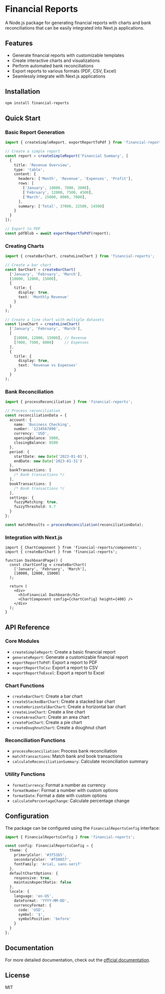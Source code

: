 # Financial Reports

A Node.js package for generating financial reports with charts and bank reconciliations that can be easily integrated into Next.js applications.

## Features

- Generate financial reports with customizable templates
- Create interactive charts and visualizations
- Perform automated bank reconciliations
- Export reports to various formats (PDF, CSV, Excel)
- Seamlessly integrate with Next.js applications

## Installation

```bash
npm install financial-reports
```

## Quick Start

### Basic Report Generation

```typescript
import { createSimpleReport, exportReportToPdf } from 'financial-reports';

// Create a simple report
const report = createSimpleReport('Financial Summary', [
  {
    title: 'Revenue Overview',
    type: 'table',
    content: {
      headers: ['Month', 'Revenue', 'Expenses', 'Profit'],
      rows: [
        ['January', 10000, 7000, 3000],
        ['February', 12000, 7500, 4500],
        ['March', 15000, 8000, 7000],
      ],
      summary: ['Total', 37000, 22500, 14500]
    }
  }
]);

// Export to PDF
const pdfBlob = await exportReportToPdf(report);
```

### Creating Charts

```typescript
import { createBarChart, createLineChart } from 'financial-reports';

// Create a bar chart
const barChart = createBarChart(
  ['January', 'February', 'March'], 
  [10000, 12000, 15000],
  {
    title: {
      display: true,
      text: 'Monthly Revenue'
    }
  }
);

// Create a line chart with multiple datasets
const lineChart = createLineChart(
  ['January', 'February', 'March'],
  [
    [10000, 12000, 15000], // Revenue
    [7000, 7500, 8000]     // Expenses
  ],
  {
    title: {
      display: true,
      text: 'Revenue vs Expenses'
    }
  }
);
```

### Bank Reconciliation

```typescript
import { processReconciliation } from 'financial-reports';

// Process reconciliation
const reconciliationData = {
  account: {
    name: 'Business Checking',
    number: '1234567890',
    currency: 'USD',
    openingBalance: 5000,
    closingBalance: 8500
  },
  period: {
    startDate: new Date('2023-01-01'),
    endDate: new Date('2023-01-31')
  },
  bankTransactions: [
    /* Bank transactions */
  ],
  bookTransactions: [
    /* Book transactions */
  ],
  settings: {
    fuzzyMatching: true,
    fuzzyThreshold: 0.7
  }
};

const matchResults = processReconciliation(reconciliationData);
```

### Integration with Next.js

```tsx
import { ChartComponent } from 'financial-reports/components';
import { createBarChart } from 'financial-reports';

function DashboardPage() {
  const chartConfig = createBarChart(
    ['January', 'February', 'March'], 
    [10000, 12000, 15000]
  );

  return (
    <div>
      <h1>Financial Dashboard</h1>
      <ChartComponent config={chartConfig} height={400} />
    </div>
  );
}
```

## API Reference

### Core Modules

- `createSimpleReport`: Create a basic financial report
- `generateReport`: Generate a customizable financial report
- `exportReportToPdf`: Export a report to PDF
- `exportReportToCsv`: Export a report to CSV
- `exportReportToExcel`: Export a report to Excel

### Chart Functions

- `createBarChart`: Create a bar chart
- `createStackedBarChart`: Create a stacked bar chart
- `createHorizontalBarChart`: Create a horizontal bar chart
- `createLineChart`: Create a line chart
- `createAreaChart`: Create an area chart
- `createPieChart`: Create a pie chart
- `createDoughnutChart`: Create a doughnut chart

### Reconciliation Functions

- `processReconciliation`: Process bank reconciliation
- `matchTransactions`: Match bank and book transactions
- `calculateReconciliationSummary`: Calculate reconciliation summary

### Utility Functions

- `formatCurrency`: Format a number as currency
- `formatNumber`: Format a number with custom options
- `formatDate`: Format a date with custom options
- `calculatePercentageChange`: Calculate percentage change

## Configuration

The package can be configured using the `FinancialReportsConfig` interface:

```typescript
import { FinancialReportsConfig } from 'financial-reports';

const config: FinancialReportsConfig = {
  theme: {
    primaryColor: '#3f51b5',
    secondaryColor: '#f50057',
    fontFamily: 'Arial, sans-serif'
  },
  defaultChartOptions: {
    responsive: true,
    maintainAspectRatio: false
  },
  locale: {
    language: 'en-US',
    dateFormat: 'YYYY-MM-DD',
    currencyFormat: {
      code: 'USD',
      symbol: '$',
      symbolPosition: 'before'
    }
  }
};
```

## Documentation

For more detailed documentation, check out the [official documentation](https://github.com/fedelombar/financial-reports).

## License

MIT

